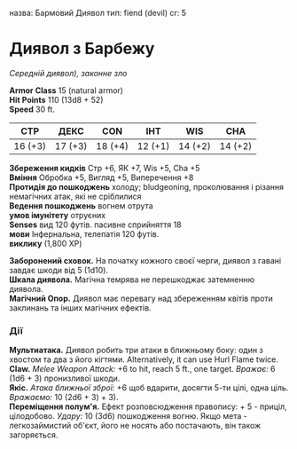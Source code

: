 назва: Бармовий Диявол тип: fiend (devil) cr: 5

# Диявол з Барбежу
_Середній диявол), законне зло_

**Armor Class** 15 (natural armor)    
**Hit Points** 110 (13d8 + 52)    
**Speed** 30 ft.

| СТР     | ДЕКС    | CON     | ІНТ     | WIS     | CHA     |
| ------- | ------- | ------- | ------- | ------- | ------- |
| 16 (+3) | 17 (+3) | 18 (+4) | 12 (+1) | 14 (+2) | 14 (+2) |

**Збереження кидків** Стр +6, ЯК +7, Wis +5, Cha +5    
**Вміння** Обробка +5, Вигляд +5, Виперечення +8    
**Протидія до пошкоджень** холоду; bludgeoning, проколювання і різання немагічних атак, які не сріблилися    
**Ведення пошкоджень** вогнем отрута    
**умов імунітету** отруєних    
**Senses** вид 120 футів. пасивне сприйняття 18    
**мови** Інфернальна, телепатія 120 футів.    
**виклику** (1,800 XP)

**Заборонений сховок.** На початку кожного своєї черги, диявол з гавані завдає шкоди від 5 (1d10).    
**Шкала диявола.** Магічна темрява не перешкоджає затемненню диявола.    
**Магічний Опор.** Диявол має перевагу над збереженням квітів проти заклинань та інших магічних ефектів.

### Дії
**Мультиатака.** Диявол робить три атаки в ближньому боку: один з хвостом та два з його кігтями. Alternatively, it can use Hurl Flame twice.    
**Claw.** _Melee Weapon Attack:_ +6 to hit, reach 5 ft., one target. _Вражає:_ 6 (1d6 + 3) пронизливої шкоди.    
**Якіс.** _Атака ближньої зброї:_ +6 щоб вдарити, досягти 5-ти цілі, одна ціль. _Вражаємо:_ 10 (2d6 + 3) + 3).    
**Переміщення полум'я.** Ефект розповсюдження правопису: + 5 - приціл, цілодобово. _Удару:_ 10 (3d6) пошкодження вогню. Якщо мета - легкозаймистий об'єкт, його не носять або постачають, він також загоряється.
